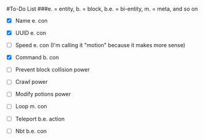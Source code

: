 #To-Do List
###e. = entity, b. = block, b.e. = bi-entity, m. = meta, and so on
<br>

- [x] Name e. con

- [x] UUID e. con

- [ ] Speed e. con (I'm calling it "motion" because it makes more sense)

- [x] Command b. con

- [ ] Prevent block collision power

- [ ] Crawl power

- [ ] Modify potions power

- [ ] Loop m. con

- [ ] Teleport b.e. action

- [ ] Nbt b.e. con 